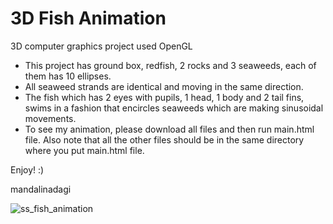 # 3D Fish Animation
3D computer graphics project used OpenGL

- This project has ground box, redfish, 2 rocks and 3 seaweeds, each of them has 10 ellipses. 
- All seaweed strands are identical and moving in the same direction. 
- The fish which has 2 eyes with pupils, 1 head, 1 body and 2 tail fins, swims in a fashion that encircles seaweeds which are making sinusoidal movements. 
- To see my animation, please download all files and then run main.html file. Also note that all the other files should be in the same directory where you put main.html file.

Enjoy! :)

mandalinadagi

![ss_fish_animation](https://github.com/mandalinadagi/3D_fish_animation/blob/master/fish1.PNG)


